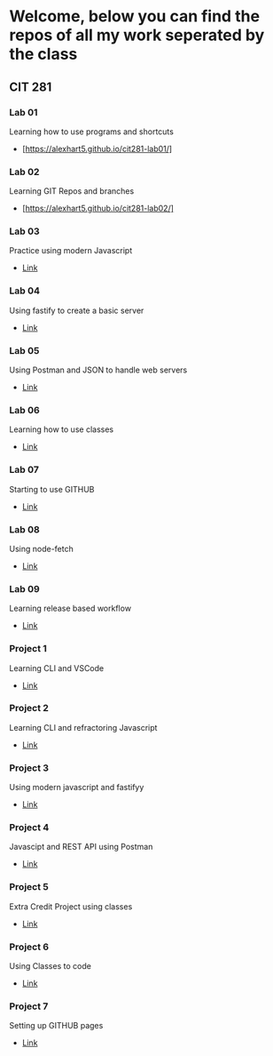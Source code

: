 # Welcome, below you can find the repos of all my work seperated by the class

## CIT 281
### Lab 01
Learning how to use programs and shortcuts
- [https://alexhart5.github.io/cit281-lab01/]

### Lab 02
Learning GIT Repos and branches
- [https://alexhart5.github.io/cit281-lab02/]

### Lab 03
Practice using modern Javascript
 - [Link](https://alexhart5.github.io/cit281-lab03/)
 
### Lab 04
Using fastify to create a basic server
- [Link](https://alexhart5.github.io/cit281-lab04/)

### Lab 05
Using Postman and JSON to handle web servers
- [Link](https://alexhart5.github.io/cit281-lab05/)

### Lab 06
Learning how to use classes
- [Link](https://alexhart5.github.io/cit281-lab06/)

### Lab 07
Starting to use GITHUB
- [Link](https://alexhart5.github.io/cit281-lab07/)

### Lab 08
Using node-fetch
- [Link](https://alexhart5.github.io/cit281-lab08/)

### Lab 09
Learning release based workflow
- [Link](https://alexhart5.github.io/cit281-lab09/)

### Project 1
Learning CLI and VSCode
- [Link](https://alexhart5.github.io/cit281-p1/)

### Project 2
Learning CLI and refractoring Javascript
- [Link](https://alexhart5.github.io/cit281-p2/)

### Project 3
Using modern javascript and fastifyy
- [Link](https://alexhart5.github.io/cit281-p3/)

### Project 4
Javascipt and REST API using Postman
- [Link](https://alexhart5.github.io/cit281-p4/)

### Project 5
Extra Credit Project using classes
- [Link](https://alexhart5.github.io/cit281-p5/)

### Project 6
Using Classes to code
- [Link](https://alexhart5.github.io/cit281-p6/)

### Project 7
Setting up GITHUB pages
- [Link](https://alexhart5.github.io/cit281-p7/)

